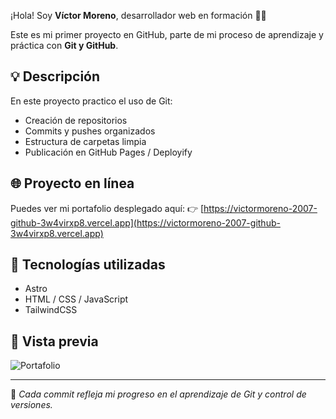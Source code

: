 

¡Hola! Soy **Víctor Moreno**, desarrollador web en formación 👨‍💻  

Este es mi primer proyecto en GitHub, parte de mi proceso de aprendizaje y práctica con **Git y GitHub**.

## 💡 Descripción
En este proyecto practico el uso de Git:
- Creación de repositorios
- Commits y pushes organizados
- Estructura de carpetas limpia
- Publicación en GitHub Pages / Deployify

## 🌐 Proyecto en línea
Puedes ver mi portafolio desplegado aquí:
👉 [https://victormoreno-2007-github-3w4virxp8.vercel.app](https://victormoreno-2007-github-3w4virxp8.vercel.app)

## 🧠 Tecnologías utilizadas
- Astro
- HTML / CSS / JavaScript
- TailwindCSS

## 📸 Vista previa
![Portafolio](https://astounding-boba-940075.netlify.app/)

---

📌 _Cada commit refleja mi progreso en el aprendizaje de Git y control de versiones._
